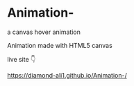 # Animation-
a canvas hover animation 


Animation made with HTML5 canvas 

live site 👇

https://diamond-ali1.github.io/Animation-/
